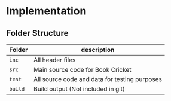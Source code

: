 # Implementation

## Folder Structure
Folder        | description
--------------| ----------------------------------------------
`inc`         | All header files
`src`         | Main source code for Book Cricket
`test`        | All source code and data for testing purposes
`build`       | Build output (Not included in git)